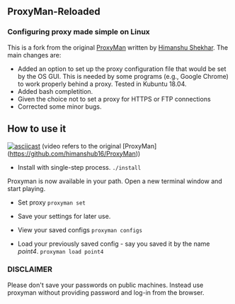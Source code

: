 ## ProxyMan-Reloaded

### Configuring proxy made simple on Linux
This is a fork from the original [ProxyMan](https://github.com/himanshub16/ProxyMan) written by [Himanshu Shekhar](https://github.com/himanshub16). The main changes are:

* Added an option to set up the proxy configuration file that would be set by the OS GUI. This is needed by some programs (e.g., Google Chrome) to work properly behind a proxy. Tested in Kubuntu 18.04.
* Added bash completition.
* Given the choice not to set a proxy for HTTPS or FTP connections
* Corrected some minor bugs.


## How to use it
[![asciicast](https://asciinema.org/a/CVha4PPMdjkU7a1XihD9PItrz.png)](https://asciinema.org/a/CVha4PPMdjkU7a1XihD9PItrz)
(video refers to the original [ProxyMan] (https://github.com/himanshub16/ProxyMan))

* Install with single-step process.
```./install```

Proxyman is now available in your path. 
Open a new terminal window and start playing.

* Set proxy
```proxyman set```

* Save your settings for later use.
* View your saved configs
```proxyman configs```
* Load your previously saved config - say you saved it by the name *point4*. 
```proxyman load point4```

### DISCLAIMER
Please don't save your passwords on public machines. Instead use proxyman without providing password and log-in from the browser.
